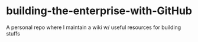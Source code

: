 # building-the-enterprise-with-GitHub
A personal repo where I maintain a wiki w/ useful resources for building stuffs
